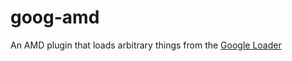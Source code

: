 goog-amd
========

An AMD plugin that loads arbitrary things from the [Google Loader](https://developers.google.com/loader/)
